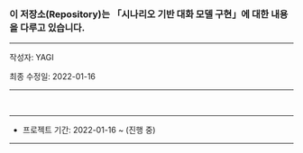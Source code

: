 ### 이 저장소(Repository)는 「시나리오 기반 대화 모델 구현」에 대한 내용을 다루고 있습니다.

***
작성자: YAGI<br>

최종 수정일: 2022-01-16
***

<br>

***
+ 프로젝트 기간: 2022-01-16 ~ (진행 중)
***
